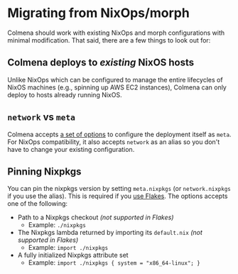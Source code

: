 # Migrating from NixOps/morph

Colmena should work with existing NixOps and morph configurations with minimal modification.
That said, there are a few things to look out for:

## Colmena deploys to *existing* NixOS hosts

Unlike NixOps which can be configured to manage the entire lifecycles of NixOS machines (e.g., spinning up AWS EC2 instances), Colmena can only deploy to hosts already running NixOS.

## `network` vs `meta`

Colmena accepts [a set of options](../reference/meta.md) to configure the deployment itself as `meta`.
For NixOps compatibility, it also accepts `network` as an alias so you don't have to change your existing configuration.

## Pinning Nixpkgs

You can pin the nixpkgs version by setting `meta.nixpkgs` (or `network.nixpkgs` if you use the alias).
This is required if you [use Flakes](flakes.md).
The options accepts one of the following:

- Path to a Nixpkgs checkout *(not supported in Flakes)*
    - Example: `./nixpkgs`
- The Nixpkgs lambda returned by importing its `default.nix` *(not supported in Flakes)*
    - Example: `import ./nixpkgs`
- A fully initialized Nixpkgs attribute set
    - Example: `import ./nixpkgs { system = "x86_64-linux"; }`
